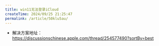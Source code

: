 ```yaml
---
title: win11无法登录iCloud
createTime: 2024/09/25 21:25:47
permalink: /article/50klu5au/
---
```

* 解决方案地址：https://discussionschinese.apple.com/thread/254577490?sortBy=best

<!-- more -->